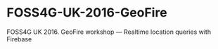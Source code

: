 # FOSS4G-UK-2016-GeoFire
FOSS4G UK 2016. GeoFire workshop — Realtime location queries with Firebase
